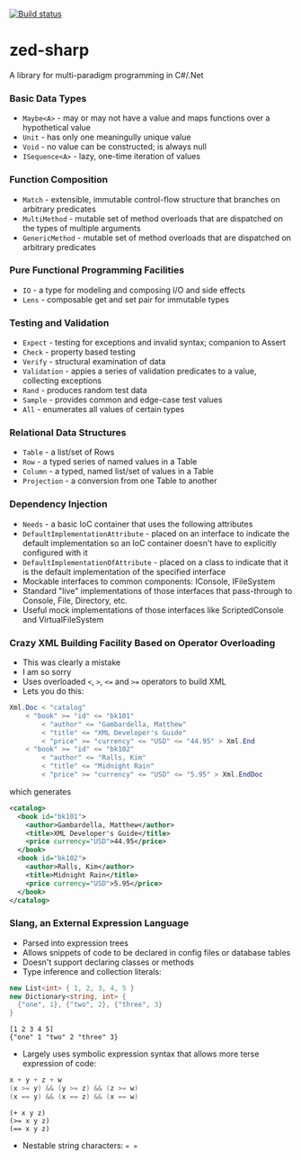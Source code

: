 [![Build status](https://ci.appveyor.com/api/projects/status/tdqkpf9pfgno6ip2?svg=true)](https://ci.appveyor.com/project/rkoeninger/zed-sharp)

# zed-sharp

A library for multi-paradigm programming in C#/.Net

### Basic Data Types

  * `Maybe<A>` - may or may not have a value and maps functions over a hypothetical value
  * `Unit` - has only one meaningully unique value
  * `Void` - no value can be constructed; is always null
  * `ISequence<A>` - lazy, one-time iteration of values

### Function Composition

  * `Match` - extensible, immutable control-flow structure that branches on arbitrary predicates
  * `MultiMethod` - mutable set of method overloads that are dispatched on the types of multiple arguments
  * `GenericMethod` - mutable set of method overloads that are dispatched on arbitrary predicates

### Pure Functional Programming Facilities

  * `IO` - a type for modeling and composing I/O and side effects
  * `Lens` - composable get and set pair for immutable types

### Testing and Validation

  * `Expect` - testing for exceptions and invalid syntax; companion to Assert
  * `Check` - property based testing
  * `Verify` - structural examination of data
  * `Validation` - appies a series of validation predicates to a value, collecting exceptions
  * `Rand` - produces random test data
  * `Sample` - provides common and edge-case test values
  * `All` - enumerates all values of certain types

### Relational Data Structures

  * `Table` - a list/set of Rows
  * `Row` - a typed series of named values in a Table
  * `Column` - a typed, named list/set of values in a Table
  * `Projection` - a conversion from one Table to another

### Dependency Injection

  * `Needs` - a basic IoC container that uses the following attributes
  * `DefaultImplementationAttribute` - placed on an interface to indicate the default implementation so an IoC container doesn't have to explicitly configured with it
  * `DefaultImplementationOfAttribute` - placed on a class to indicate that it is the default implementation of the specified interface
  * Mockable interfaces to common components: IConsole, IFileSystem
  * Standard "live" implementations of those interfaces that pass-through to Console, File, Directory, etc.
  * Useful mock implementations of those interfaces like ScriptedConsole and VirtualFileSystem

### Crazy XML Building Facility Based on Operator Overloading

  * This was clearly a mistake
  * I am so sorry
  * Uses overloaded `<`, `>`, `<=` and `>=` operators to build XML
  * Lets you do this:

```csharp
Xml.Doc < "catalog"
    < "book" >= "id" <= "bk101"
        < "author" <= "Gambardella, Matthew"
        < "title" <= "XML Developer's Guide"
        < "price" >= "currency" <= "USD" <= "44.95" > Xml.End
    < "book" >= "id" <= "bk102"
        < "author" <= "Ralls, Kim"
        < "title" <= "Midnight Rain"
        < "price" >= "currency" <= "USD" <= "5.95" > Xml.EndDoc
```

which generates

```xml
<catalog>
  <book id="bk101">
    <author>Gambardella, Matthew</author>
    <title>XML Developer's Guide</title>
    <price currency="USD">44.95</price>
  </book>
  <book id="bk102">
    <author>Ralls, Kim</author>
    <title>Midnight Rain</title>
    <price currency="USD">5.95</price>
  </book>
</catalog>
```

### Slang, an External Expression Language

  * Parsed into expression trees
  * Allows snippets of code to be declared in config files or database tables
  * Doesn't support declaring classes or methods
  * Type inference and collection literals:

```csharp
new List<int> { 1, 2, 3, 4, 5 }
new Dictionary<string, int> {
  {"one", 1}, {"two", 2}, {"three", 3}
}
```

```
[1 2 3 4 5]
{"one" 1 "two" 2 "three" 3}
```

  * Largely uses symbolic expression syntax that allows more terse expression of code:

```csharp
x + y + z + w
(x >= y) && (y >= z) && (z >= w)
(x == y) && (x == z) && (x == w)
```

```
(+ x y z)
(>= x y z)
(== x y z)
```

  * Nestable string characters: `« »`